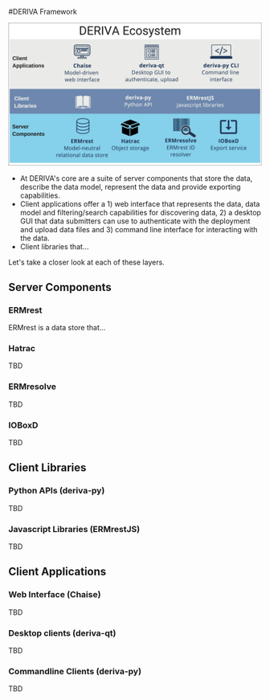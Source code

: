 #DERIVA Framework

![Diagram of DERIVA framework architecture](images/deriva-framework-graphic.png)

* At DERIVA's core are a suite of server components that store the data, describe the data model, represent the data and provide exporting capabilities. 
* Client applications offer a 1) web interface that represents the data, data model and filtering/search capabilities for discovering data, 2) a desktop GUI that data submitters can use to authenticate with the deployment and upload data files and 3) command line interface for interacting with the data.
* Client libraries that...

Let's take a closer look at each of these layers.

## Server Components

### ERMrest

ERMrest is a data store that...

### Hatrac

TBD

### ERMresolve

TBD

### IOBoxD

TBD

## Client Libraries

### Python APIs (deriva-py)

TBD

### Javascript Libraries (ERMrestJS)

TBD

## Client Applications

### Web Interface (Chaise)

TBD

### Desktop clients (deriva-qt)

TBD


### Commandline Clients (deriva-py)

TBD